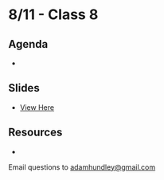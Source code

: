 # 8/11 - Class 8

## Agenda

*

## Slides
* [View Here]()

## Resources

*
Email questions to adamhundley@gmail.com
